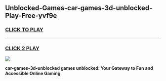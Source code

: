 
## Unblocked-Games-car-games-3d-unblocked-Play-Free-yvf9e
<h3>
<a href="https://premium76.site?title=car-games-3d-unblocked&ref=22A">CLICK TO PLAY</a></h3>
<hr>

<h3>
<a href="https://premium76.site?title=car-games-3d-unblocked&ref=22A">CLICK 2 PLAY</a>
  
</h3>

<a href="https://premium76.site?title=car-games-3d-unblocked&ref=22A"><img src="https://clearcache.store/games.png"></a>


**car-games-3d-unblocked games unblocked: Your Gateway to Fun and Accessible Online Gaming**
